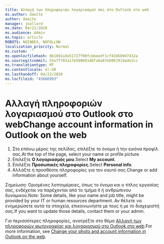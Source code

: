 ```yaml
---
title: Αλλαγή των πληροφοριών λογαριασμού σας στο Outlook στο web
ms.author: daeite
author: daeite
manager: joallard
ms.date: 04/21/2020
ms.audience: Admin
ms.topic: article
ROBOTS: NOINDEX, NOFOLLOW
localization_priority: Normal
ms.custom: ''
ms.openlocfilehash: 861892a3e51727f00fcbbeedf1cf434589d7432a
ms.sourcegitcommit: 55eff703a17e500681d8fa6a87eb067019ade3cc
ms.translationtype: MT
ms.contentlocale: el-GR
ms.lasthandoff: 04/22/2020
ms.locfileid: "43666993"
---
```

# <a name="change-account-information-in-outlook-on-the-web"></a><span data-ttu-id="29abe-102">Αλλαγή πληροφοριών λογαριασμού στο Outlook στο web</span><span class="sxs-lookup"><span data-stu-id="29abe-102">Change account information in Outlook on the web</span></span>

1. <span data-ttu-id="29abe-103">Στο επάνω μέρος της σελίδας, επιλέξτε το όνομα ή την εικόνα προφίλ σας.</span><span class="sxs-lookup"><span data-stu-id="29abe-103">At the top of the page, select your name or profile picture.</span></span>
1. <span data-ttu-id="29abe-104">Επιλέξτε **Ο λογαριασμός μου**.</span><span class="sxs-lookup"><span data-stu-id="29abe-104">Select **My account**.</span></span>
1. <span data-ttu-id="29abe-105">Επιλέξτε **Προσωπικές πληροφορίες**.</span><span class="sxs-lookup"><span data-stu-id="29abe-105">Select **Personal info**.</span></span>
1. <span data-ttu-id="29abe-106">Αλλάξτε ή προσθέστε πληροφορίες για τον εαυτό σας.</span><span class="sxs-lookup"><span data-stu-id="29abe-106">Change or add information about yourself.</span></span>

<span data-ttu-id="29abe-107">*Σημείωση:* Ορισμένες λεπτομέρειες, όπως το όνομα και ο τίτλος εργασίας σας, ενδέχεται να παρέχονται από το τμήμα it ή ανθρώπινου δυναμικού.</span><span class="sxs-lookup"><span data-stu-id="29abe-107">*Note:* Some details, like your name and job title, might be provided by your IT or human resources department.</span></span> <span data-ttu-id="29abe-108">Αν θέλετε να ενημερώσετε αυτά τα στοιχεία, επικοινωνήστε με τους ή με το διαχειριστή σας.</span><span class="sxs-lookup"><span data-stu-id="29abe-108">If you want to update those details, contact them or your admin.</span></span>

<span data-ttu-id="29abe-109">Για περισσότερες πληροφορίες, ανατρέξτε στο θέμα [Αλλαγή των πληροφοριών φωτογραφίας και λογαριασμού στο Outlook στο web](https://support.office.com/article/b2dbb289-851d-4bed-93c3-3e136f5659ec).</span><span class="sxs-lookup"><span data-stu-id="29abe-109">For more information, see [Change your photo and account information in Outlook on the web](https://support.office.com/article/b2dbb289-851d-4bed-93c3-3e136f5659ec).</span></span>